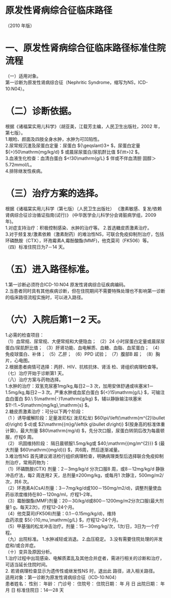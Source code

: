 # 原发性肾病综合征临床路径  
（2010 年版）  
# 一、原发性肾病综合征临床路径标准住院流程  
（一）适用对象。  
第一诊断为原发性肾病综合征（Nephritic Syndrome，缩写为NS，ICD-10:N04）。  
# （二）诊断依据。  
根据《诸福棠实用儿科学》（胡亚美，江载芳主编，人民卫生出版社，2002 年，第七版）。  
1.眼睑、颜面及四肢全身水肿，水肿为可凹陷性。  
2.尿常规沉渣及尿蛋白定量：尿蛋白 ${\geqslant}3+ $，尿蛋白定量 ${>}50\mathrm{mg/kg/d} $ 或晨尿尿蛋白/尿肌酐比值 ${\tt>}2 $。  
3.血液生化检查：血清白蛋白 $<\!30\mathrm{g/L} $  伴或不伴血清胆 固醇＞5.72mmol/L。  
4.排除继发性疾病。  
# （三）治疗方案的选择。  
根据《诸福棠实用儿科学（第七版）（人民卫生出版社）
《激素敏感、复发/依赖肾病综合征诊治循证指南(试行)》
(中华医学会儿科学分会肾脏病学组，2009 年)。  
1.对症支持治疗：积极控制感染、水肿的治疗等。 2.首选糖皮质激素治疗。  
3.对于频复发/激素依赖（激素耐药）的难治性NS，可联合免疫抑制剂治疗，包括环磷酰胺（CTX），环孢霉素A,霉酚酸酯(MMF)，他克莫司（FK506）等。  
（四）标准住院日为7－14 天。  
# （五）进入路径标准。  
1.第一诊断必须符合ICD-10:N04 原发性肾病综合征疾病编码。  
2.当患者同时具有其他疾病诊断，但在住院期间不需要特殊处理也不影响第一诊断的临床路径流程实施时，可以进入路径。  
# （六）入院后第1－2 天。  
1.必需的检查项目：  
（1）血常规、尿常规、大便常规和大便隐血； （2）24 小时尿蛋白定量或晨尿尿蛋白/尿肌酐比值； （3）肝肾功能、血电解质、血糖、血脂、血浆蛋白； （4）免疫球蛋白、补体； （5）乙肝； （6）PPD 试验； （7）腹部B 超； （8）胸片，心电图。  
2.根据患者病情可选择：丙肝、HIV、抗核抗体、肾活 检、肾组织病理检查等。  
（七）治疗开始于诊断第1 天。  
（八）治疗方案与药物选择。  
1.水肿的治疗：双氢克尿塞1mg/kg,每日2－3 次，加用安体舒通或呋塞米1－1.5mg/kg,每日2－3 次。严重水肿或血浆白蛋白 ${<}15\mathrm{g/L} $，可输注血白蛋白 $0.\ 5\mathrm{-}1\mathrm{g/kg} $，辅以静脉输注呋塞米 $1\!-\!1.~5\mathrm{mg/kg}\,\mathrm{s} $。  
2.糖皮质激素治疗：可分以下两个阶段：  
（1 ）诱导缓解阶段：足量泼尼松( 泼尼松龙) $60\pi/\left(\mathrm{m^{2}\bullet d}\right) $·d)或 $2\mathrm{{m}g/\left(k g\bullet d\right)} $(按身高的标准体重计算)，最大剂量 $80\mathrm{mg/d} $，先分次口服，尿蛋白转阴后改为每晨顿服，疗程6 周。  
（2） 巩固维持阶段： 隔日晨顿服1.5mg/kg或 $40\;\mathrm{{mg/m^{2}}} $   (最 大剂量 $60\mathrm{{mg/d})} $，共6周，然后逐渐减量。  
3.难治性NS 首先建议肾活检行组织病理检查，明确病理类型后选择联合免疫抑制剂治疗，常用药物为：  
（1）环磷酰胺(CTX) 剂量：2－3mg/kg/d 分次口服8 周，或8－12mg/kg/d 静脉冲击疗法，每2 周连用2 天，总剂量≤200mg/kg，或每月1 次静注，500mg/m2/次，共6 次。  
（2）环孢素A(CsA)剂量：3－7mg/kg/d或100－150mg/m2/d)，调整剂量使血药谷浓度维持在80－120ng/ml，疗程1–2年。  
（3）霉酚酸酯(MMF)剂量：20－30/kg/d或800－1200mg/m2分次口服(最大剂量1 g，每天2次)，疗程12–24个月。  
（4）他克莫司(FK506)剂量：0.1－0.15mg/kg/d)，维持  
血药浓度 $5{-}10\,mu\,\mathrm{g/L} $，疗程12–24个月。  
（5）甲基强的松龙冲击治疗。剂量：15－30mg/kg/次，1次/日，3日为一个疗程。  
（九）出院标准。 1.水肿减轻或消退。 2.血压稳定。 3.没有需要住院处理的并发症和/或合并症。  
（十）变异及原因分析。  
1.治疗过程中出现感染、电解质紊乱及其他合并症者，需进行相关的诊断和治疗，可适当延长住院时间。  
2. 若肾病理检查显示为遗传性或继发性NS 时，退出此 路径，进入相关路径。  
适用对象：第一诊断为原发性肾病综合征（ICD-10:N04）  
患者姓名：           性别：       年龄：    门诊号：        住院号：         住院日期：     年   月   日   出院日期：     年    月   日 标准住院日：14—28 天  
